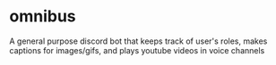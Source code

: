 # omnibus
A general purpose discord bot that keeps track of user's roles, makes captions for images/gifs, and plays youtube videos in voice channels
